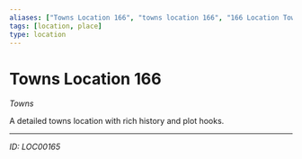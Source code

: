 ```yaml
---
aliases: ["Towns Location 166", "towns location 166", "166 Location Towns"]
tags: [location, place]
type: location
---
```


# Towns Location 166

*Towns*

A detailed towns location with rich history and plot hooks.

---
*ID: LOC00165*